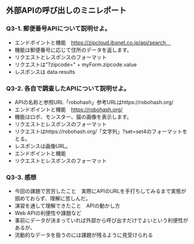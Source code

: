 ## 外部APIの呼び出しのミニレポート
### Q3-1. 郵便番号APIについて説明せよ。
* エンドポイントと機能　https://zipcloud.ibsnet.co.jp/api/search　
* 機能は郵便番号に応じて住所のデータを返します。
* リクエストとレスポンスのフォーマット
* リクエストは"?zipcode=" + myForm.zipcode.value
* レスポンスは data.results
### Q3-2. 各自で調査したAPIについて説明せよ。
* APIの名称と参照URL「robohash」参考URLはhttps://robohash.org/
* エンドポイントと機能　https://robohash.org/
* 機能はロボ、モンスター、猫の画像を表示します。
* リクエストとレスポンスのフォーマット
* リクエストはhttps://robohash.org/「文字列」?set=set4のフォーマットをとる。
* レスポンスは画像URL。
* エンドポイントと機能
* リクエストとレスポンスのフォーマット　　
### Q3-3. 感想
* 今回の課題で苦労したこと　実際にAPIのURLを手打ちしてみるまで実態が掴めておらず、理解に苦しんだ。
* 演習を通して理解できたこと　APIの動かし方
* Web APIの利便性や課題など　
* 事前にデータが決まっていれば外部から呼び出すだけでよいという利便性があるが、
* 流動的なデータを扱うのには課題が残るように見受けられる
